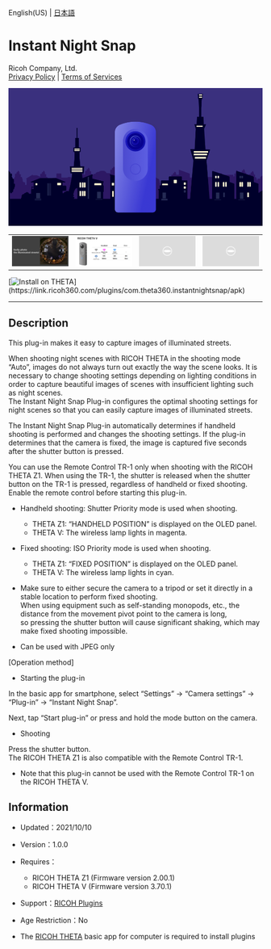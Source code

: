 English(US) | [日本語](README.ja.md)

# Instant Night Snap
Ricoh Company, Ltd.  
[Privacy Policy](../../README.md#privacy-policy) | [Terms of Services](../../README.md#terms-of-services)

<div align="center">
 <img src="1.png">

 <table>
  <tr>
   <td><img src="2.png"></td>
   <td><img src="3.png"></td>
   <td><img src="../../resources/common/img/noimg.png"></td>
   <td><img src="../../resources/common/img/noimg.png"></td>
  </tr>
 </table>
</div>

[![Install on THETA](https://assets.ricoh360.com/image/upload/v1/front/theta/install-button.svg?)](https://link.ricoh360.com/plugins/com.theta360.instantnightsnap/apk)

***

## Description
This plug-in makes it easy to capture images of illuminated streets.  
  
When shooting night scenes with RICOH THETA in the shooting mode “Auto”, images do not always turn out exactly the way the scene looks.
It is necessary to change shooting settings depending on lighting conditions in order to capture beautiful images of scenes with insufficient lighting such as night scenes.  
The Instant Night Snap Plug-in configures the optimal shooting settings for night scenes so that you can easily capture images of illuminated streets.  
  
The Instant Night Snap Plug-in automatically determines if handheld shooting is performed and changes the shooting settings. If the plug-in determines that the camera is fixed, the image is captured five seconds after the shutter button is pressed.  
  
You can use the Remote Control TR-1 only when shooting with the RICOH THETA Z1. When using the TR-1, the shutter is released when the shutter button on the TR-1 is pressed, regardless of handheld or fixed shooting. Enable the remote control before starting this plug-in.  

  
* Handheld shooting: Shutter Priority mode is used when shooting.  

  * THETA Z1: “HANDHELD POSITION” is displayed on the OLED panel.  
  * THETA V: The wireless lamp lights in magenta.  


* Fixed shooting: ISO Priority mode is used when shooting.  

  * THETA Z1: “FIXED POSITION” is displayed on the OLED panel.  
  * THETA V: The wireless lamp lights in cyan.  
  

* Make sure to either secure the camera to a tripod or set it directly in a stable location to perform fixed shooting.  
 When using equipment such as self-standing monopods, etc., the distance from the movement pivot point to the camera is long,  
 so pressing the shutter button will cause significant shaking, which may make fixed shooting impossible.  

* Can be used with JPEG only


[Operation method]  

- Starting the plug-in  

In the basic app for smartphone, select “Settings” → “Camera settings” → “Plug-in” → “Instant Night Snap”.  

Next, tap “Start plug-in” or press and hold the mode button on the camera.  


- Shooting  

Press the shutter button.  
The RICOH THETA Z1 is also compatible with the Remote Control TR-1.  

* Note that this plug-in cannot be used with the Remote Control TR-1 on the RICOH THETA V.


## Information
  * Updated：2021/10/10
  * Version：1.0.0
  * Requires：
    * RICOH THETA Z1 (Firmware version 2.00.1)
    * RICOH THETA V (Firmware version 3.70.1)
  * Support：[RICOH Plugins](https://support.theta360.com/ja/)
  * Age Restriction：No

* The [RICOH THETA](https://theta360.com/ja/about/application/pc.html#app-detail-01) basic app for computer is required to install plugins
